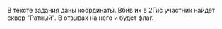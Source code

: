 В тексте задания даны координаты. Вбив их в 2Гис участник найдет сквер "Ратный". В отзывах на него и будет флаг.